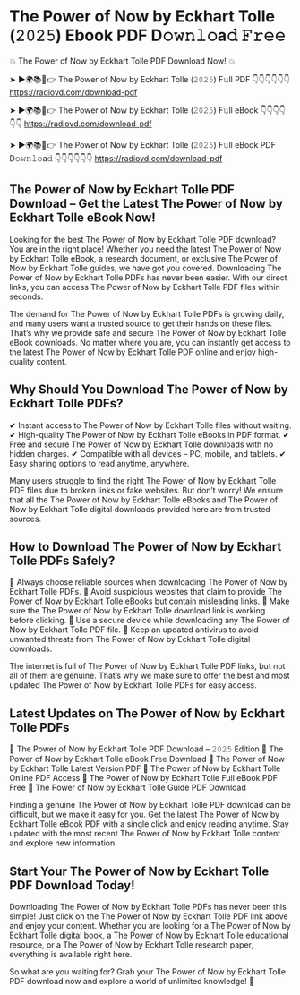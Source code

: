 # The Power of Now by Eckhart Tolle (𝟸𝟶𝟸𝟻) Ebook PDF D𝚘𝚠𝚗𝚕𝚘a𝚍 𝙵𝚛𝚎𝚎

💥 The Power of Now by Eckhart Tolle PDF Download Now! 💥

➤ ►🌍📚📱👉 The Power of Now by Eckhart Tolle (𝟸𝟶𝟸𝟻) F𝚞ll PDF 👇👇👇👇👇👇
https://radiovd.com/download-pdf

➤ ►🌍📚📱👉 The Power of Now by Eckhart Tolle (𝟸𝟶𝟸𝟻) F𝚞ll eBook 👇👇👇👇👇👇
https://radiovd.com/download-pdf

➤ ►🌍📚📱👉 The Power of Now by Eckhart Tolle (𝟸𝟶𝟸𝟻) F𝚞ll eBook PDF D𝚘𝚠𝚗𝚕𝚘a𝚍 👇👇👇👇👇👇
https://radiovd.com/download-pdf

## The Power of Now by Eckhart Tolle PDF Download – Get the Latest The Power of Now by Eckhart Tolle eBook Now!

Looking for the best The Power of Now by Eckhart Tolle PDF download? You are in the right place! Whether you need the latest The Power of Now by Eckhart Tolle eBook, a research document, or exclusive The Power of Now by Eckhart Tolle guides, we have got you covered. Downloading The Power of Now by Eckhart Tolle PDFs has never been easier. With our direct links, you can access The Power of Now by Eckhart Tolle PDF files within seconds.

The demand for The Power of Now by Eckhart Tolle PDFs is growing daily, and many users want a trusted source to get their hands on these files. That’s why we provide safe and secure The Power of Now by Eckhart Tolle eBook downloads. No matter where you are, you can instantly get access to the latest The Power of Now by Eckhart Tolle PDF online and enjoy high-quality content.

## Why Should You Download The Power of Now by Eckhart Tolle PDFs?

✔ Instant access to The Power of Now by Eckhart Tolle files without waiting.
✔ High-quality The Power of Now by Eckhart Tolle eBooks in PDF format.
✔ Free and secure The Power of Now by Eckhart Tolle downloads with no hidden charges.
✔ Compatible with all devices – PC, mobile, and tablets.
✔ Easy sharing options to read anytime, anywhere.

Many users struggle to find the right The Power of Now by Eckhart Tolle PDF files due to broken links or fake websites. But don’t worry! We ensure that all the The Power of Now by Eckhart Tolle eBooks and The Power of Now by Eckhart Tolle digital downloads provided here are from trusted sources.

## How to Download The Power of Now by Eckhart Tolle PDFs Safely?

📌 Always choose reliable sources when downloading The Power of Now by Eckhart Tolle PDFs.
📌 Avoid suspicious websites that claim to provide The Power of Now by Eckhart Tolle eBooks but contain misleading links.
📌 Make sure the The Power of Now by Eckhart Tolle download link is working before clicking.
📌 Use a secure device while downloading any The Power of Now by Eckhart Tolle PDF file.
📌 Keep an updated antivirus to avoid unwanted threats from The Power of Now by Eckhart Tolle digital downloads.

The internet is full of The Power of Now by Eckhart Tolle PDF links, but not all of them are genuine. That’s why we make sure to offer the best and most updated The Power of Now by Eckhart Tolle PDFs for easy access.

## Latest Updates on The Power of Now by Eckhart Tolle PDFs

🔹 The Power of Now by Eckhart Tolle PDF Download – 𝟸𝟶𝟸𝟻 Edition
🔹 The Power of Now by Eckhart Tolle eBook Free Download
🔹 The Power of Now by Eckhart Tolle Latest Version PDF
🔹 The Power of Now by Eckhart Tolle Online PDF Access
🔹 The Power of Now by Eckhart Tolle Full eBook PDF Free
🔹 The Power of Now by Eckhart Tolle Guide PDF Download

Finding a genuine The Power of Now by Eckhart Tolle PDF download can be difficult, but we make it easy for you. Get the latest The Power of Now by Eckhart Tolle eBook PDF with a single click and enjoy reading anytime. Stay updated with the most recent The Power of Now by Eckhart Tolle content and explore new information.

## Start Your The Power of Now by Eckhart Tolle PDF Download Today!

Downloading The Power of Now by Eckhart Tolle PDFs has never been this simple! Just click on the The Power of Now by Eckhart Tolle PDF link above and enjoy your content. Whether you are looking for a The Power of Now by Eckhart Tolle digital book, a The Power of Now by Eckhart Tolle educational resource, or a The Power of Now by Eckhart Tolle research paper, everything is available right here.

So what are you waiting for? Grab your The Power of Now by Eckhart Tolle PDF download now and explore a world of unlimited knowledge! 🚀